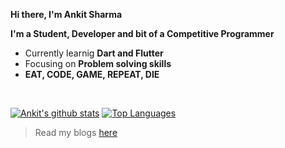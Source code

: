 __Hi there, I'm Ankit Sharma__

__I'm a Student, Developer and bit of a Competitive Programmer__

- Currently learnig __Dart and Flutter__
- Focusing on __Problem solving skills__
- __EAT, CODE, GAME, REPEAT, DIE__

</br>

[![Ankit's github stats](https://github-readme-stats.vercel.app/api?username=code-of-six-paths&show_icons=true&theme=vue-dark&hide=contribs)](https://github.com/code-of-six-paths/code-of-six-paths) [![Top Languages](https://github-readme-stats.vercel.app/api/top-langs/?username=code-of-six-paths&layout=compact)](https://github.com/code-of-six-paths/code-of-six-paths)



> Read my blogs [here](https://techxspot.blogspot.com)